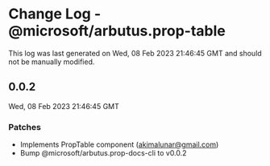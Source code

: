 # Change Log - @microsoft/arbutus.prop-table

This log was last generated on Wed, 08 Feb 2023 21:46:45 GMT and should not be manually modified.

<!-- Start content -->

## 0.0.2

Wed, 08 Feb 2023 21:46:45 GMT

### Patches

- Implements PropTable component (akimalunar@gmail.com)
- Bump @microsoft/arbutus.prop-docs-cli to v0.0.2
